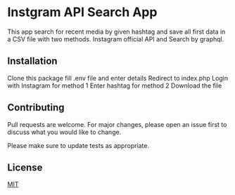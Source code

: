 # Instgram API Search App

This app search for recent media by given hashtag and save all first data in a CSV file with two methods. Instagram official API and Search by graphql.

## Installation

Clone this package
fill .env file and enter details
Redirect to index.php
Login with Instagram for method 1
Enter hashtag for method 2
Download the file


## Contributing
Pull requests are welcome. For major changes, please open an issue first to discuss what you would like to change.

Please make sure to update tests as appropriate.

## License
[MIT](https://choosealicense.com/licenses/mit/)